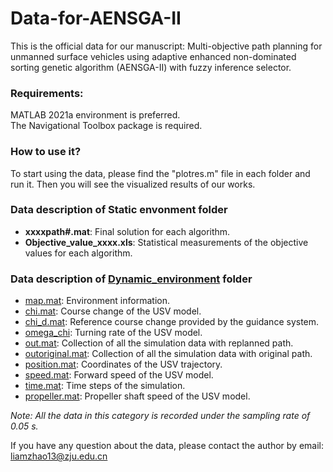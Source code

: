 # Data-for-AENSGA-II
This is the official data for our manuscript: Multi-objective path planning for unmanned surface vehicles using adaptive enhanced non-dominated sorting genetic algorithm (AENSGA-II) with fuzzy inference selector. 
 

### Requirements:
MATLAB 2021a environment is preferred.\
The Navigational Toolbox package is required.

### How to use it?
To start using the data, please find the "plotres.m" file in each folder and run it. Then you will see the visualized results of our works. 

### Data description of Static envonment folder
* **xxxxpath#.mat**: Final solution for each algorithm.
* **Objective_value_xxxx.xls**: Statistical measurements of the objective values for each algorithm. 

### Data description of [Dynamic_environment](https://github.com/LiangZhao13/Data-for-AENSGA-II/tree/main/Dynamic_environment) folder
* [map.mat](https://github.com/LiangZhao13/Data-for-AENSGA-II/blob/main/Dynamic_environment/map.mat): Environment information.
* [chi.mat](https://github.com/LiangZhao13/Data-for-AENSGA-II/blob/main/Dynamic_environment/chi.mat): Course change of the USV model. 
* [chi_d.mat](https://github.com/LiangZhao13/Data-for-AENSGA-II/blob/main/Dynamic_environment/chi_d.mat): Reference course change provided by the guidance system. 
* [omega_chi](https://github.com/LiangZhao13/Data-for-AENSGA-II/blob/main/Dynamic_environment/omega_chi.mat): Turning rate of the USV model.
* [out.mat](https://github.com/LiangZhao13/Data-for-AENSGA-II/blob/main/Dynamic_environment/out.mat): Collection of all the simulation data with replanned path.
* [outoriginal.mat](https://github.com/LiangZhao13/Data-for-AENSGA-II/blob/main/Dynamic_environment/outoriginal.mat): Collection of all the simulation data with original path.
* [position.mat](https://github.com/LiangZhao13/Data-for-AENSGA-II/blob/main/Dynamic_environment/position.mat): Coordinates of the USV trajectory. 
* [speed.mat](https://github.com/LiangZhao13/Data-for-AENSGA-II/blob/main/Dynamic_environment/speed.mat): Forward speed of the USV model.
* [time.mat](https://github.com/LiangZhao13/Data-for-AENSGA-II/blob/main/Dynamic_environment/time.mat): Time steps of the simulation.
* [propeller.mat](https://github.com/LiangZhao13/Data-for-AENSGA-II/blob/main/Dynamic_environment/propeller.mat): Propeller shaft speed of the USV model. 

_Note: All the data in this category is recorded under the sampling rate of 0.05 s._


If you have any question about the data, please contact the author by email: liamzhao13@zju.edu.cn
